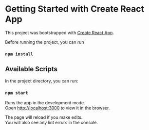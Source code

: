 # Getting Started with Create React App

This project was bootstrapped with [Create React App](https://github.com/facebook/create-react-app).

Before running the project, you can run

### `npm install`

## Available Scripts

In the project directory, you can run:

### `npm start`

Runs the app in the development mode.\
Open [http://localhost:3000](http://localhost:3000) to view it in the browser.

The page will reload if you make edits.\
You will also see any lint errors in the console.

